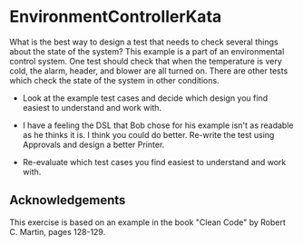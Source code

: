EnvironmentControllerKata
=========================

What is the best way to design a test that needs to check several things about the state of the system? This example is a part of an environmental control system. One test should check that when the temperature is very cold, the alarm, header, and blower are all turned on. There are other tests which check the state of the system in other conditions.

* Look at the example test cases and decide which design you find easiest to understand and work with.

* I have a feeling the DSL that Bob chose for his example isn't as readable as he thinks it is. I think you could do better. Re-write the test using Approvals and design a better Printer.

* Re-evaluate which test cases you find easiest to understand and work with.


## Acknowledgements

This exercise is based on an example in the book "Clean Code" by Robert C. Martin, pages 128-129.
